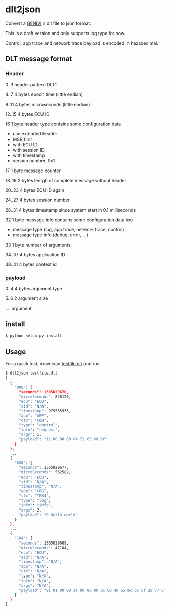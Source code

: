 # dlt2json

Convert a [GENIVI]'s dlt file to json format.

This is a draft version and only supports log type for now.

Control, app trace and network trace payload is encoded in hexadecimal.

## DLT message format

### Header

0..3    header pattern DLT1

4..7    4 bytes epoch time (little endian)

8..11   4 bytes microseconds (little endian)

12..15  4 bytes ECU ID

16      1 byte header type contains some configuration data

* use extended header
* MSB first
* with ECU ID
* with session ID
* with timestamp
* version number, 0x1

17      1 byte message counter

18..19  2 bytes lentgh of complete message without header

20..23  4 bytes ECU ID again

24..27  4 bytes session number

28..31  4 bytes timestamp since system start in 0.1 milliseconds

32      1 byte message info contains some configuration data too

* message type (log, app trace, network trace, control)
* message type info (debug, error, ...)

33      1 byte number of arguments

34..37  4 bytes application ID

38..41  4 bytes context id

### payload

0..4    4 bytes argument type

5..6    2 argument size

....    argument


## install

```sh
$ python setup.py install
```

## Usage

For a quick test, download [testfile.dlt] and run

```sh
$ dlt2json testfile.dlt
[
  {
    "000": {
      "seconds": 1305029670,
      "microSeconds": 828120,
      "ecu": "ECU",
      "sid": "N/A",
      "timestamp": 979535935,
      "app": "APP",
      "ctx": "CON",
      "type": "control",
      "info": "request",
      "args": 1,
      "payload": "11 00 00 00 04 72 65 6d 6f"
    }
  },
  ...
  {
    "030": {
      "seconds": 1305029677,
      "microSeconds": 562582,
      "ecu": "ECU",
      "sid": "N/A",
      "timestamp": "N/A",
      "app": "LOG",
      "ctx": "TES4",
      "type": "log",
      "info": "info",
      "args": 2,
      "payload": "0 Hello world"
    }
  },
  ...
  {
    "104": {
      "seconds": 1305029689,
      "microSeconds": 47104,
      "ecu": "ECU",
      "sid": "N/A",
      "timestamp": "N/A",
      "app": "N/A",
      "ctx": "N/A",
      "type": "N/A",
      "info": "N/A",
      "args": "N/A",
      "payload": "91 01 00 00 1a 00 00 00 0c 00 48 65 6c 6c 6f 20 77 6f 72 6c 64 00"
    }
  }
]
```

[GENIVI]: https://at.projects.genivi.org/wiki/display/PROJ/Diagnostic+Log+and+Trace
[testfile.dlt]: https://github.com/GENIVI/dlt-daemon/blob/master/tests/testfile.dlt?raw=true

